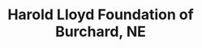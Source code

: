 ---
layout: repo
title: "Harold Lloyd Foundation of Burchard, NE"
id: 11485
permalink: repos/11485/
---